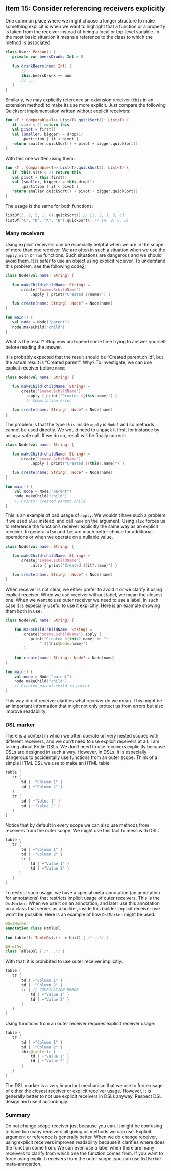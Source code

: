 ## Item 15: Consider referencing receivers explicitly

One common place where we might choose a longer structure to make something explicit is when we want to highlight that a function or a property is taken from the receiver instead of being a local or top-level variable. In the most basic situation it means a reference to the class to which the method is associated:

``` kotlin
class User: Person() {
   private var beersDrunk: Int = 0
  
   fun drinkBeers(num: Int) {
       // ...
       this.beersDrunk += num
       // ...
   }
}
```

Similarly, we may explicitly reference an extension receiver (`this` in an extension method) to make its use more explicit. Just compare the following Quicksort implementation written without explicit receivers:

``` kotlin
fun <T : Comparable<T>> List<T>.quickSort(): List<T> {
   if (size < 2) return this
   val pivot = first()
   val (smaller, bigger) = drop(1)
       .partition { it < pivot }
   return smaller.quickSort() + pivot + bigger.quickSort()
}
```

With this one written using them:

``` kotlin
fun <T : Comparable<T>> List<T>.quickSort(): List<T> {
   if (this.size < 2) return this
   val pivot = this.first()
   val (smaller, bigger) = this.drop(1)
       .partition { it < pivot }
   return smaller.quickSort() + pivot + bigger.quickSort()
}
```

The usage is the same for both functions:

``` kotlin
listOf(3, 2, 5, 1, 6).quickSort() // [1, 2, 3, 5, 6]
listOf("C", "D", "A", "B").quickSort() // [A, B, C, D]
```

### Many receivers

Using explicit receivers can be especially helpful when we are in the scope of more than one receiver. We are often in such a situation when we use the `apply`, `with` or `run` functions. Such situations are dangerous and we should avoid them. It is safer to use an object using explicit receiver. To understand this problem, see the following code[2](chap65.xhtml#fn-footnote_20_note):

``` kotlin
class Node(val name: String) {

   fun makeChild(childName: String) =
       create("$name.$childName")
           .apply { print("Created ${name}") }

   fun create(name: String): Node? = Node(name)
} 

fun main() {
   val node = Node("parent")
   node.makeChild("child")
}
```

What is the result? Stop now and spend some time trying to answer yourself before reading the answer. 

It is probably expected that the result should be “Created parent.child”, but the actual result is “Created parent”. Why? To investigate, we can use explicit receiver before `name`:

``` kotlin
class Node(val name: String) {

   fun makeChild(childName: String) =
       create("$name.$childName")
         .apply { print("Created ${this.name}") } 
         // Compilation error

   fun create(name: String): Node? = Node(name)
}         
```

The problem is that the type `this` inside `apply` is `Node?` and so methods cannot be used directly. We would need to unpack it first, for instance by using a safe call. If we do so, result will be finally correct:

``` kotlin
class Node(val name: String) {

   fun makeChild(childName: String) =
       create("$name.$childName")
           .apply { print("Created ${this?.name}") }

   fun create(name: String): Node? = Node(name)
}

fun main() {
    val node = Node("parent")
    node.makeChild("child") 
    // Prints: Created parent.child
}
```

This is an example of bad usage of `apply`. We wouldn’t have such a problem if we used `also` instead, and call `name` on the argument. Using `also` forces us to reference the function’s receiver explicitly the same way as an explicit receiver. In general `also` and `let` are much better choice for additional operations or when we operate on a nullable value. 

``` kotlin
class Node(val name: String) {

   fun makeChild(childName: String) =
       create("$name.$childName")
           .also { print("Created ${it?.name}") }

   fun create(name: String): Node? = Node(name)
}
```

When receiver is not clear, we either prefer to avoid it or we clarify it using explicit receiver. When we use receiver without label, we mean the closest one. When we want to use outer receiver we need to use a label. In such case it is especially useful to use it explicitly. Here is an example showing them both in use:

``` kotlin
class Node(val name: String) {

    fun makeChild(childName: String) =
        create("$name.$childName").apply { 
           print("Created ${this?.name} in "+
               " ${this@Node.name}") 
        }

    fun create(name: String): Node? = Node(name)
}

fun main() {
    val node = Node("parent")
    node.makeChild("child") 
    // Created parent.child in parent
}
```

This way direct receiver clarifies what receiver do we mean. This might be an important information that might not only protect us from errors but also improve readability. 

### DSL marker

There is a context in which we often operate on very nested scopes with different receivers, and we don’t need to use explicit receivers at all. I am talking about Kotlin DSLs. We don’t need to use receivers explicitly because DSLs are designed in such a way. However, in DSLs, it is especially dangerous to accidentally use functions from an outer scope. Think of a simple HTML DSL we use to make an HTML table:

``` kotlin
table {
   tr {
       td { +"Column 1" }
       td { +"Column 2" }
   }
   tr {
       td { +"Value 1" }
       td { +"Value 2" }
   }
}
```

Notice that by default in every scope we can also use methods from receivers from the outer scope. We might use this fact to mess with DSL:

``` kotlin
table {
   tr {
       td { +"Column 1" }
       td { +"Column 2" }
       tr {
           td { +"Value 1" }
           td { +"Value 2" }
      }
   }
}
```

To restrict such usage, we have a special meta-annotation (an annotation for annotations) that restricts implicit usage of outer receivers. This is the `DslMarker`. When we use it on an annotation, and later use this annotation on a class that serves as a builder, inside this builder implicit receiver use won’t be possible. Here is an example of how `DslMarker` might be used:

``` kotlin
@DslMarker
annotation class HtmlDsl

fun table(f: TableDsl.() -> Unit) { /*...*/ }

@HtmlDsl
class TableDsl { /*...*/ }
```

With that, it is prohibited to use outer receiver implicitly:

``` kotlin
table {
   tr {
       td { +"Column 1" }
       td { +"Column 2" }
       tr { // COMPILATION ERROR
           td { +"Value 1" }
           td { +"Value 2" }
       }
   }
}
```

Using functions from an outer receiver requires explicit receiver usage:

``` kotlin
table {
   tr {
       td { +"Column 1" }
       td { +"Column 2" }
       this@table.tr {
           td { +"Value 1" }
           td { +"Value 2" }
       }
   }
}
```

The DSL marker is a very important mechanism that we use to force usage of either the closest receiver or explicit receiver usage. However, it is generally better to not use explicit receivers in DSLs anyway. Respect DSL design and use it accordingly. 

### Summary

Do not change scope receiver just because you can. It might be confusing to have too many receivers all giving us methods we can use. Explicit argument or reference is generally better. When we do change receiver, using explicit receivers improves readability because it clarifies where does the function come from. We can even use a label when there are many receivers to clarify from which one the function comes from. If you want to force using explicit receivers from the outer scope, you can use `DslMarker` meta-annotation.